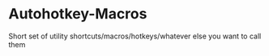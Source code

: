 # Autohotkey-Macros
Short set of utility shortcuts/macros/hotkeys/whatever else you want to call them
